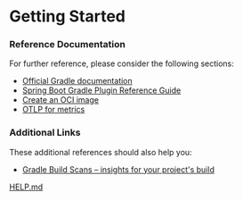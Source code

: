 # Getting Started

### Reference Documentation
For further reference, please consider the following sections:

* [Official Gradle documentation](https://docs.gradle.org)
* [Spring Boot Gradle Plugin Reference Guide](https://docs.spring.io/spring-boot/3.4.1/gradle-plugin)
* [Create an OCI image](https://docs.spring.io/spring-boot/3.4.1/gradle-plugin/packaging-oci-image.html)
* [OTLP for metrics](https://docs.spring.io/spring-boot/3.4.1/reference/actuator/metrics.html#actuator.metrics.export.otlp)

### Additional Links
These additional references should also help you:

* [Gradle Build Scans – insights for your project's build](https://scans.gradle.com#gradle)

[HELP.md](Transformer/HELP.md)

